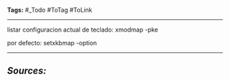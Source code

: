 **Tags:** #_Todo
#ToTag #ToLink 
- - -

listar configuracion actual de teclado:
xmodmap -pke

por defecto:
setxkbmap -option

- - - 
## ***Sources:***
